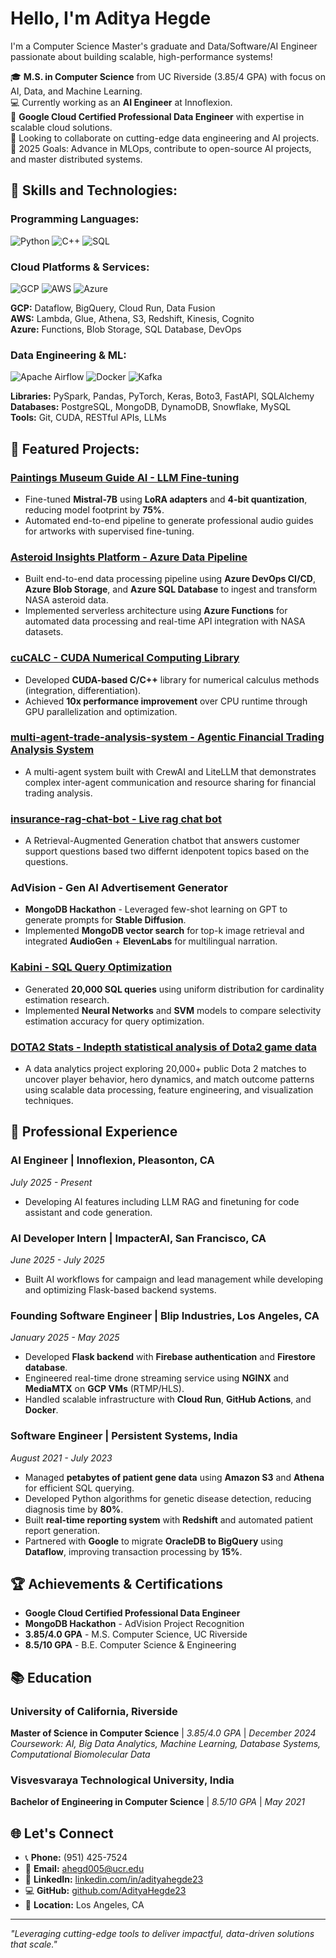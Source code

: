 # **Hello, I'm Aditya Hegde**
I'm a Computer Science Master's graduate and Data/Software/AI Engineer passionate about building scalable, high-performance systems!

🎓 **M.S. in Computer Science** from UC Riverside (3.85/4 GPA) with focus on AI, Data, and Machine Learning.  
💻 Currently working as an **AI Engineer** at Innoflexion.  
🚀 **Google Cloud Certified Professional Data Engineer** with expertise in scalable cloud solutions.  
🤝 Looking to collaborate on cutting-edge data engineering and AI projects.  
🎯 2025 Goals: Advance in MLOps, contribute to open-source AI projects, and master distributed systems.  

## **🚀 Skills and Technologies:**

### **Programming Languages:**
![Python](https://img.shields.io/badge/-Python-3776AB?style=flat&logo=python&logoColor=white)
![C++](https://img.shields.io/badge/-C++-00599C?style=flat&logo=c%2B%2B&logoColor=white)
![SQL](https://img.shields.io/badge/-SQL-4479A1?style=flat&logo=mysql&logoColor=white)


### **Cloud Platforms & Services:**
![GCP](https://img.shields.io/badge/-Google%20Cloud-4285F4?style=flat&logo=google-cloud&logoColor=white)
![AWS](https://img.shields.io/badge/-AWS-232F3E?style=flat&logo=amazon-aws&logoColor=white)
![Azure](https://img.shields.io/badge/-Azure-0078D4?style=flat&logo=microsoft-azure&logoColor=white)

**GCP:** Dataflow, BigQuery, Cloud Run, Data Fusion  
**AWS:** Lambda, Glue, Athena, S3, Redshift, Kinesis, Cognito  
**Azure:** Functions, Blob Storage, SQL Database, DevOps

### **Data Engineering & ML:**
![Apache Airflow](https://img.shields.io/badge/-Airflow-017CEE?style=flat&logo=apache-airflow&logoColor=white)
![Docker](https://img.shields.io/badge/-Docker-2496ED?style=flat&logo=docker&logoColor=white)
![Kafka](https://img.shields.io/badge/-Kafka-231F20?style=flat&logo=apache-kafka&logoColor=white)

**Libraries:** PySpark, Pandas, PyTorch, Keras, Boto3, FastAPI, SQLAlchemy  
**Databases:** PostgreSQL, MongoDB, DynamoDB, Snowflake, MySQL  
**Tools:** Git, CUDA, RESTful APIs, LLMs

## **🚀 Featured Projects:**


### **[Paintings Museum Guide AI - LLM Fine-tuning](https://github.com/AdityaHegde23/Paintings-Guide-AI)**
* Fine-tuned **Mistral-7B** using **LoRA adapters** and **4-bit quantization**, reducing model footprint by **75%**.
* Automated end-to-end pipeline to generate professional audio guides for artworks with supervised fine-tuning.

### **[Asteroid Insights Platform - Azure Data Pipeline](https://github.com/AdityaHegde23/asteroid-insights-platform)**
* Built end-to-end data processing pipeline using **Azure DevOps CI/CD**, **Azure Blob Storage**, and **Azure SQL Database** to ingest and transform NASA asteroid data.
* Implemented serverless architecture using **Azure Functions** for automated data processing and real-time API integration with NASA datasets.

### **[cuCALC - CUDA Numerical Computing Library](https://github.com/AdityaHegde23/cuCALC)**
* Developed **CUDA-based C/C++** library for numerical calculus methods (integration, differentiation).
* Achieved **10x performance improvement** over CPU runtime through GPU parallelization and optimization.

### **[multi-agent-trade-analysis-system - Agentic Financial Trading Analysis System](https://github.com/AdityaHegde23/multi-agent-trade-analysis-system)**
* A multi-agent system built with CrewAI and LiteLLM that demonstrates complex inter-agent communication and resource sharing for financial trading analysis.

### **[insurance-rag-chat-bot - Live rag chat bot](https://github.com/AdityaHegde23/rag-chat-bot)**
* A Retrieval-Augmented Generation chatbot that answers customer support questions based two differnt idenpotent topics based on the questions.

### **AdVision - Gen AI Advertisement Generator**
* **MongoDB Hackathon** - Leveraged few-shot learning on GPT to generate prompts for **Stable Diffusion**.
* Implemented **MongoDB vector search** for top-k image retrieval and integrated **AudioGen** + **ElevenLabs** for multilingual narration.

### **[Kabini - SQL Query Optimization](https://github.com/AdityaHegde23/kabini)**
* Generated **20,000 SQL queries** using uniform distribution for cardinality estimation research.
* Implemented **Neural Networks** and **SVM** models to compare selectivity estimation accuracy for query optimization.

###  **[DOTA2 Stats - Indepth statistical analysis of Dota2 game data](https://github.com/AdityaHegde23/Dota-Stats)**
* A data analytics project exploring 20,000+ public Dota 2 matches to uncover player behavior, hero dynamics, and match outcome patterns using scalable data processing, feature engineering, and visualization techniques.


## **💼 Professional Experience**

### **AI Engineer | Innoflexion, Pleasonton, CA**
*July 2025 - Present*
* Developing AI features including LLM RAG and finetuning for code assistant and code generation.

### **AI Developer Intern | ImpacterAI, San Francisco, CA**
*June 2025 - July 2025*
* Built AI workflows for campaign and lead management while developing and optimizing Flask-based backend systems.

### **Founding Software Engineer | Blip Industries, Los Angeles, CA**
*January 2025 - May 2025*
* Developed **Flask backend** with **Firebase authentication** and **Firestore database**.
* Engineered real-time drone streaming service using **NGINX** and **MediaMTX** on **GCP VMs** (RTMP/HLS).
* Handled scalable infrastructure with **Cloud Run**, **GitHub Actions**, and **Docker**.

### **Software Engineer | Persistent Systems, India**
*August 2021 - July 2023*
* Managed **petabytes of patient gene data** using **Amazon S3** and **Athena** for efficient SQL querying.
* Developed Python algorithms for genetic disease detection, reducing diagnosis time by **80%**.
* Built **real-time reporting system** with **Redshift** and automated patient report generation.
* Partnered with **Google** to migrate **OracleDB to BigQuery** using **Dataflow**, improving transaction processing by **15%**.

## **🏆 Achievements & Certifications**
* **Google Cloud Certified Professional Data Engineer**
* **MongoDB Hackathon** - AdVision Project Recognition
* **3.85/4.0 GPA** - M.S. Computer Science, UC Riverside
* **8.5/10 GPA** - B.E. Computer Science & Engineering

## **📚 Education**

### **University of California, Riverside**
**Master of Science in Computer Science** | *3.85/4.0 GPA* | *December 2024*  
*Coursework: AI, Big Data Analytics, Machine Learning, Database Systems, Computational Biomolecular Data*

### **Visvesvaraya Technological University, India**
**Bachelor of Engineering in Computer Science** | *8.5/10 GPA* | *May 2021*

## **🌐 Let's Connect**
* 📞 **Phone:** (951) 425-7524
* 📧 **Email:** ahegd005@ucr.edu
* 🔗 **LinkedIn:** [linkedin.com/in/adityahegde23](https://www.linkedin.com/in/adityahegde23)
* 💻 **GitHub:** [github.com/AdityaHegde23](https://github.com/AdityaHegde23)
* 📍 **Location:** Los Angeles, CA

---
*"Leveraging cutting-edge tools to deliver impactful, data-driven solutions that scale."*
